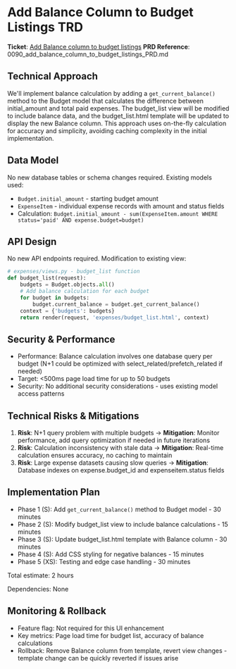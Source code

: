 # Add Balance Column to Budget Listings TRD

**Ticket**: [Add Balance column to budget listings](https://github.com/MarcinOrlowski/pyggy-expense-tracker/issues/90)
**PRD Reference**: 0090_add_balance_column_to_budget_listings_PRD.md

## Technical Approach

We'll implement balance calculation by adding a `get_current_balance()` method to the Budget model
that calculates the difference between initial_amount and total paid expenses. The budget_list view
will be modified to include balance data, and the budget_list.html template will be updated to
display the new Balance column. This approach uses on-the-fly calculation for accuracy and
simplicity, avoiding caching complexity in the initial implementation.

## Data Model

No new database tables or schema changes required. Existing models used:

- `Budget.initial_amount` - starting budget amount
- `ExpenseItem` - individual expense records with amount and status fields
- Calculation: `Budget.initial_amount - sum(ExpenseItem.amount WHERE status='paid' AND expense.budget=budget)`

## API Design

No new API endpoints required. Modification to existing view:

```python
# expenses/views.py - budget_list function
def budget_list(request):
    budgets = Budget.objects.all()
    # Add balance calculation for each budget
    for budget in budgets:
        budget.current_balance = budget.get_current_balance()
    context = {'budgets': budgets}
    return render(request, 'expenses/budget_list.html', context)
```

## Security & Performance

- Performance: Balance calculation involves one database query per budget (N+1 could be optimized
  with select_related/prefetch_related if needed)
- Target: <500ms page load time for up to 50 budgets
- Security: No additional security considerations - uses existing model access patterns

## Technical Risks & Mitigations

1. **Risk**: N+1 query problem with multiple budgets → **Mitigation**: Monitor performance, add
   query optimization if needed in future iterations
1. **Risk**: Calculation inconsistency with stale data → **Mitigation**: Real-time calculation
   ensures accuracy, no caching to maintain
1. **Risk**: Large expense datasets causing slow queries → **Mitigation**: Database indexes on
   expense.budget_id and expenseitem.status fields

## Implementation Plan

- Phase 1 (S): Add `get_current_balance()` method to Budget model - 30 minutes
- Phase 2 (S): Modify budget_list view to include balance calculations - 15 minutes  
- Phase 3 (S): Update budget_list.html template with Balance column - 30 minutes
- Phase 4 (S): Add CSS styling for negative balances - 15 minutes
- Phase 5 (XS): Testing and edge case handling - 30 minutes

Total estimate: 2 hours

Dependencies: None

## Monitoring & Rollback

- Feature flag: Not required for this UI enhancement
- Key metrics: Page load time for budget list, accuracy of balance calculations
- Rollback: Remove Balance column from template, revert view changes - template change can be quickly reverted if issues arise
